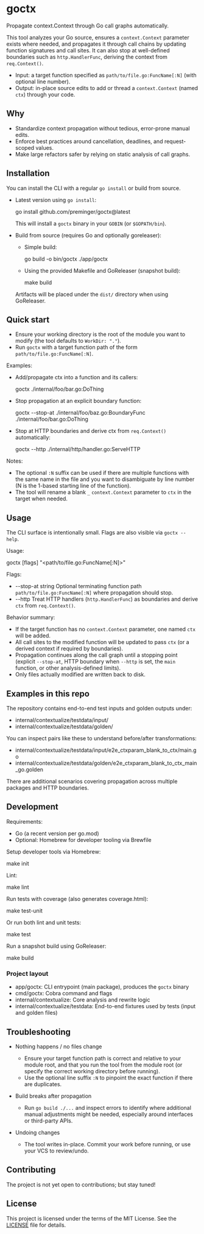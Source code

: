 # goctx

Propagate context.Context through Go call graphs automatically.

This tool analyzes your Go source, ensures a `context.Context` parameter exists where needed, and propagates it through call chains by updating function signatures and call sites. It can also stop at well-defined boundaries such as `http.HandlerFunc`, deriving the context from `req.Context()`.

- Input: a target function specified as `path/to/file.go:FuncName[:N]` (with optional line number).
- Output: in-place source edits to add or thread a `context.Context` (named `ctx`) through your code.

## Why

- Standardize context propagation without tedious, error-prone manual edits.
- Enforce best practices around cancellation, deadlines, and request-scoped values.
- Make large refactors safer by relying on static analysis of call graphs.

## Installation

You can install the CLI with a regular `go install` or build from source.

- Latest version using `go install`:

  go install github.com/preminger/goctx@latest

  This will install a `goctx` binary in your `GOBIN` (or `$GOPATH/bin`).

- Build from source (requires Go and optionally goreleaser):

  - Simple build:

    go build -o bin/goctx ./app/goctx

  - Using the provided Makefile and GoReleaser (snapshot build):

    make build

  Artifacts will be placed under the `dist/` directory when using GoReleaser.

## Quick start

- Ensure your working directory is the root of the module you want to modify (the tool defaults to `WorkDir: "."`).
- Run `goctx` with a target function path of the form `path/to/file.go:FuncName[:N]`.

Examples:

- Add/propagate ctx into a function and its callers:

  goctx ./internal/foo/bar.go:DoThing

- Stop propagation at an explicit boundary function:

  goctx --stop-at ./internal/foo/baz.go:BoundaryFunc ./internal/foo/bar.go:DoThing

- Stop at HTTP boundaries and derive ctx from `req.Context()` automatically:

  goctx --http ./internal/http/handler.go:ServeHTTP

Notes:

- The optional `:N` suffix can be used if there are multiple functions with the same name in the file and you want to disambiguate by line number (N is the 1-based starting line of the function).
- The tool will rename a blank `_` `context.Context` parameter to `ctx` in the target when needed.

## Usage

The CLI surface is intentionally small. Flags are also visible via `goctx --help`.

Usage:

  goctx [flags] "<path/to/file.go:FuncName[:N]>"

Flags:

- --stop-at string
  Optional terminating function path `path/to/file.go:FuncName[:N]` where propagation should stop.
- --http
  Treat HTTP handlers (`http.HandlerFunc`) as boundaries and derive `ctx` from `req.Context()`.

Behavior summary:

- If the target function has no `context.Context` parameter, one named `ctx` will be added.
- All call sites to the modified function will be updated to pass `ctx` (or a derived context if required by boundaries).
- Propagation continues along the call graph until a stopping point (explicit `--stop-at`, HTTP boundary when `--http` is set, the `main` function, or other analysis-defined limits).
- Only files actually modified are written back to disk.

## Examples in this repo

The repository contains end-to-end test inputs and golden outputs under:

- internal/contextualize/testdata/input/
- internal/contextualize/testdata/golden/

You can inspect pairs like these to understand before/after transformations:

- internal/contextualize/testdata/input/e2e_ctxparam_blank_to_ctx/main.go
- internal/contextualize/testdata/golden/e2e_ctxparam_blank_to_ctx_main_go.golden

There are additional scenarios covering propagation across multiple packages and HTTP boundaries.

## Development

Requirements:

- Go (a recent version per go.mod)
- Optional: Homebrew for developer tooling via Brewfile

Setup developer tools via Homebrew:

  make init

Lint:

  make lint

Run tests with coverage (also generates coverage.html):

  make test-unit

Or run both lint and unit tests:

  make test

Run a snapshot build using GoReleaser:

  make build

### Project layout

- app/goctx: CLI entrypoint (main package), produces the `goctx` binary
- cmd/goctx: Cobra command and flags
- internal/contextualize: Core analysis and rewrite logic
- internal/contextualize/testdata: End-to-end fixtures used by tests (input and golden files)

## Troubleshooting

- Nothing happens / no files change
  - Ensure your target function path is correct and relative to your module root, and that you run the tool from the module root (or specify the correct working directory before running).
  - Use the optional line suffix `:N` to pinpoint the exact function if there are duplicates.

- Build breaks after propagation
  - Run `go build ./...` and inspect errors to identify where additional manual adjustments might be needed, especially around interfaces or third-party APIs.

- Undoing changes
  - The tool writes in-place. Commit your work before running, or use your VCS to review/undo.

## Contributing

The project is not yet open to contributions; but stay tuned!

## License

This project is licensed under the terms of the MIT License. See the [LICENSE](LICENSE) file for details.
